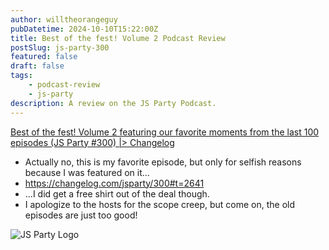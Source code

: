 ```yaml
---
author: willtheorangeguy
pubDatetime: 2024-10-10T15:22:00Z
title: Best of the fest! Volume 2 Podcast Review
postSlug: js-party-300
featured: false
draft: false
tags:
    - podcast-review
    - js-party
description: A review on the JS Party Podcast.
---
```


[Best of the fest! Volume 2 featuring our favorite moments from the last 100 episodes (JS Party #300) |> Changelog](https://changelog.com/jsparty/300)

- Actually no, this is my favorite episode, but only for selfish reasons because I was featured on it...
- https://changelog.com/jsparty/300#t=2641
- ...I did get a free shirt out of the deal though.
- I apologize to the hosts for the scope creep, but come on, the old episodes are just too good!

![JS Party Logo](https://is1-ssl.mzstatic.com/image/thumb/Podcasts113/v4/8e/31/88/8e318808-56a6-b897-6f98-71cf214b54a3/mza_7508458937281322007.png/300x300bb.webp)
